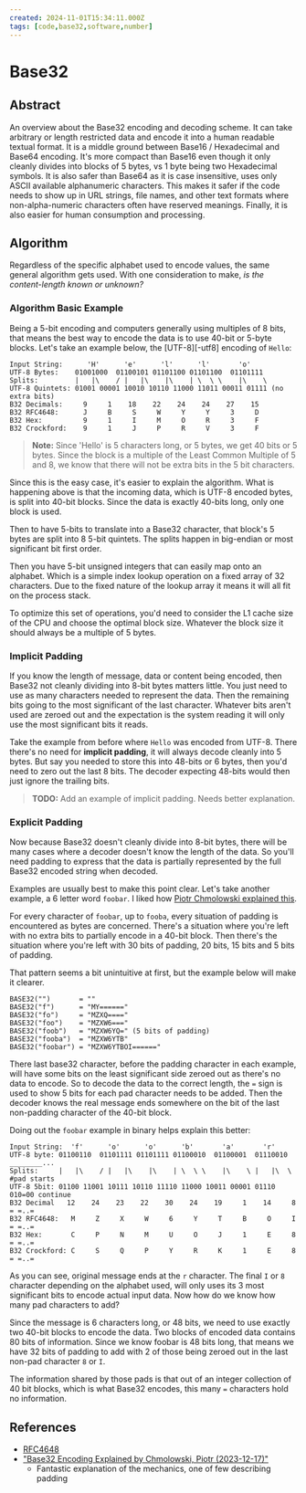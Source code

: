 ```yaml
---
created: 2024-11-01T15:34:11.000Z
tags: [code,base32,software,number]
---
```


Base32
======

Abstract
--------

An overview about the Base32 encoding and decoding scheme.
It can take arbitrary or length restricted data and encode it into
a human readable textual format.
It is a middle ground between Base16 / Hexadecimal and Base64 encoding.
It's more compact than Base16 even though it only cleanly divides into
blocks of 5 bytes, vs 1 byte being two Hexadecimal symbols.
It is also safer than Base64 as it is case insensitive,
uses only ASCII available alphanumeric characters.
This makes it safer if the code needs to show up in
URL strings, file names, and other text formats where
non-alpha-numeric characters often have reserved meanings.
Finally, it is also easier for human consumption and processing.

Algorithm
---------

Regardless of the specific alphabet used to encode values,
the same general algorithm gets used.
With one consideration to make,
*is the content-length known or unknown?*

### Algorithm Basic Example
Being a 5-bit encoding and computers generally using multiples of 8 bits,
that means the best way to encode the data is to use 40-bit or 5-byte blocks.
Let's take an example below, the [UTF-8][-utf8] encoding of `Hello`:

```plaintext
Input String:      'H'      'e'      'l'      'l'       'o'
UTF-8 Bytes:    01001000  01100101 01101100 01101100  01101111
Splits:         |   |\    / |   |\    |\    | \  \ \    |\    \
UTF-8 Quintets: 01001 00001 10010 10110 11000 11011 00011 01111 (no extra bits)
B32 Decimals:     9     1    18    22    24    24    27    15
B32 RFC4648:      J     B     S     W     Y     Y     3     D
B32 Hex:          9     1     I     M     O     R     3     F
B32 Crockford:    9     1     J     P     R     V     3     F
```

>**Note:** Since 'Hello' is 5 characters long, or 5 bytes, we get 40 bits or 5 bytes.
>Since the block is a multiple of the Least Common Multiple of 5 and 8,
>we know that there will not be extra bits in the 5 bit characters.

Since this is the easy case, it's easier to explain the algorithm.
What is happening above is that the incoming data,
which is UTF-8 encoded bytes, is split into 40-bit blocks.
Since the data is exactly 40-bits long, only one block is used.

Then to have 5-bits to translate into a Base32 character,
that block's 5 bytes are split into 8 5-bit quintets.
The splits happen in big-endian or most significant bit first order.

Then you have 5-bit unsigned integers that can easily map onto an alphabet.
Which is a simple index lookup operation on a fixed array of 32 characters.
Due to the fixed nature of the lookup array it means it will
all fit on the process stack.

To optimize this set of operations,
you'd need to consider the L1 cache size of the CPU and
choose the optimal block size.
Whatever the block size it should always be a multiple of 5 bytes.

### Implicit Padding
If you know the length of message, data or content being encoded,
then Base32 not cleanly dividing into 8-bit bytes matters little.
You just need to use as many characters needed to represent the data.
Then the remaining bits going to the most significant of the last character.
Whatever bits aren't used are zeroed out and
the expectation is the system reading it will
only use the most significant bits it reads.

Take the example from before where `Hello` was encoded from UTF-8.
There there's no need for **implicit padding**,
it will always decode cleanly into 5 bytes.
But say you needed to store this into 48-bits or 6 bytes,
then you'd need to zero out the last 8 bits.
The decoder expecting 48-bits would then just ignore the trailing bits.

>**TODO:** Add an example of implicit padding.
>Needs better explanation.

### Explicit Padding

Now because Base32 doesn't cleanly divide into 8-bit bytes,
there will be many cases where a decoder doesn't know the length of the data.
So you'll need padding to express that the data is partially represented by
the full Base32 encoded string when decoded.

Examples are usually best to make this point clear.
Let's take another example, a 6 letter word `foobar`.
I liked how [Piotr Chmolowski explained this][b32-exp-piotr].

For every character of `foobar`, up to `fooba`,
every situation of padding is encountered as bytes are concerned.
There's a situation where you're left with
no extra bits to partially encode in a 40-bit block.
Then there's the situation where you're left with 30 bits of padding,
20 bits, 15 bits and 5 bits of padding.

That pattern seems a bit unintuitive at first,
but the example below will make it clearer.

```plaintext
BASE32("")       = ""
BASE32("f")      = "MY======"
BASE32("fo")     = "MZXQ===="
BASE32("foo")    = "MZXW6==="
BASE32("foob")   = "MZXW6YQ=" (5 bits of padding)
BASE32("fooba")  = "MZXW6YTB"
BASE32("foobar") = "MZXW6YTBOI======"
```

There last base32 character,
before the padding character in each example,
will have some bits on the least significant side zeroed out as
there's no data to encode.
So to decode the data to the correct length,
the `=` sign is used to show 5 bits for each pad character needs to be added.
Then the decoder knows the real message ends somewhere on the bit of
the last non-padding character of the 40-bit block.

Doing out the `foobar` example in binary helps explain this better:


```plaintext
Input String:  'f'      'o'      'o'      'b'       'a'       'r'
UTF-8 byte: 01100110  01101111 01101111 01100010  01100001  01110010 ________...
Splits:     |   |\    / |   |\    |\    | \  \ \    |\    \ |   |\  \ #pad starts
UTF-8 5bit: 01100 11001 10111 10110 11110 11000 10011 00001 01110 010=00 continue
B32 Decimal   12    24    23    22    30    24    19     1    14     8     = =..=
B32 RFC4648:   M     Z     X     W     6     Y     T     B     O     I     = =..=
B32 Hex:       C     P     N     M     U     O     J     1     E     8     = =..=
B32 Crockford: C     S     Q     P     Y     R     K     1     E     8     = =..=
```

As you can see, original message ends at the `r` character.
The final `I` or `8` character depending on the alphabet used,
will only uses its 3 most significant bits to encode actual input data.
Now how do we know how many pad characters to add?

Since the message is 6 characters long, or 48 bits,
we need to use exactly two 40-bit blocks to encode the data.
Two blocks of encoded data contains 80 bits of information.
Since we know foobar is 48 bits long,
that means we have 32 bits of padding to add with
2 of those being zeroed out in the last non-pad character `8` or `I`.

The information shared by those pads is that out of an integer collection of
40 bit blocks, which is what Base32 encodes,
this many `=` characters hold no information.


References
----------

- [RFC4648][rfc4648]
- ["Base32 Encoding Explained by Chmolowski, Piotr (2023-12-17)"][b32-exp-piotr]
  - Fantastic explanation of the mechanics, one of few describing padding

<!-- Hidden References -->
[rfc4648]: https://tools.ietf.org/html/rfc4648 "RFC 4648 - The Base16, Base32, and Base64 Data Encodings"
[b32-exp-piotr]: https://ptrchm.com/posts/base32-explained/ "Base32 Encoding Explained by Chmolowski, Piotr (2023-12-17)"
